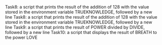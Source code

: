 Task8: a script that prints the result of the addition of 128 with the value stored in the environment variable TRUEKNOWLEDGE, followed by a new line
Task8: a script that prints the result of the addition of 128 with the value stored in the environment variable TRUEKNOWLEDGE, followed by a new line
Task9: a script that prints the result of POWER divided by DIVIDE, followed by a new line
Task10: a script that displays the result of BREATH to the power LOVE

